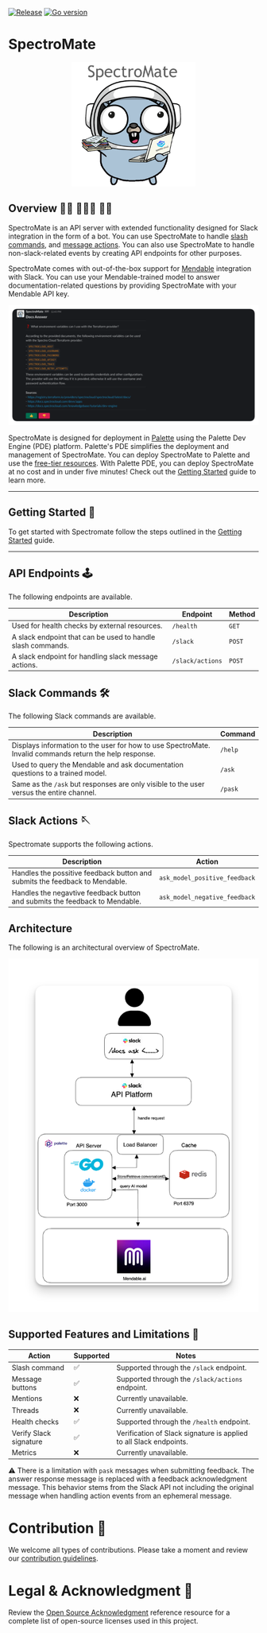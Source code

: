 [![Release](https://github.com/spectrocloud/spectromate/actions/workflows/release.yaml/badge.svg?branch=main)](https://github.com/spectrocloud/spectromate/actions/workflows/release.yaml)
[![Go version](https://img.shields.io/github/go-mod/go-version/spectrocloud/spectromate)](https://golang.org/dl/)

# SpectroMate

<p align="center">
  <img src="/static/images/mascot.png" alt="drawing" width="250"/>
</p>


## Overview 👩‍🚀 🧑🏿‍🚀 🧑‍🚀 

SpectroMate is an API server with extended functionality designed for Slack integration in the form of a bot. You can use SpectroMate to handle [slash commands](https://api.slack.com/interactivity/slash-commands), and [message actions](https://api.slack.com/reference/interaction-payloads). You can also use SpectroMate to handle non-slack-related events by creating API endpoints for other purposes. 

SpectroMate comes with out-of-the-box support for [Mendable](https://www.mendable.ai/) integration with Slack. You can use your Mendable-trained model to answer documentation-related questions by providing SpectroMate with your Mendable API key.  

  ![Example of a Slack question asked to Mendable](./static/images/mendable_ask_example.png)

SpectroMate is designed for deployment in [Palette](https://console.spectrocloud.com) using the Palette Dev Engine (PDE) platform. Palette's PDE simplifies the deployment and management of SpectroMate. You can deploy SpectroMate to Palette and use the [free-tier resources](https://docs.spectrocloud.com/getting-started/palette-freemium). With Palette PDE, you can deploy SpectroMate at no cost and in under five minutes! Check out the [Getting Started](./docs/getting-started.md) guide to learn more.

---

## Getting Started 🚀

To get started with Spectromate follow the steps outlined in the [Getting Started](./docs/getting-started.md) guide.

---

## API Endpoints 🕹️

The following endpoints are available.

| Description                                               | Endpoint           | Method |
| ----------------------------------------------------------|-------------------| --|
| Used for health checks by external resources.             | `/health`          | `GET` |
| A slack endpoint that can be used to handle slash commands.| `/slack`           | `POST` |
| A slack endpoint for handling slack message actions.      | `/slack/actions`   | `POST` |


## Slack Commands 🛠️

The following Slack commands are available.

| Description                                               | Command           |
| ----------------------------------------------------------|-------------------|
| Displays information to the user for how to use SpectroMate. Invalid commands return the help response.             | `/help`          |
| Used to query the Mendable and ask documentation questions to a trained model.| `/ask`           |
| Same as the `/ask` but responses are only visible to the user versus the entire channel.      | `/pask`   |


## Slack Actions 🪡

Spectromate supports the following actions.

| Description                                               | Action           |
| ----------------------------------------------------------|-------------------|
| Handles the possitive feedback button and submits the feedback to Mendable.  | `ask_model_positive_feedback` |
| Handles the negavtive feedback button and submits the feedback to Mendable.| `ask_model_negative_feedback` |


## Architecture

The following is an architectural overview of SpectroMate. 

![An architecture diagram with all the components that support SpectroMate](./static/images/infrastructure-architecture.png)


## Supported Features and Limitations 📐

|Action| Supported | Notes |
|---|---|---|
| Slash command| ✅ | Supported through the `/slack` endpoint.|
| Message buttons | ✅| Supported through the `/slack/actions` endpoint.|
| Mentions | ❌ | Currently unavailable. |
| Threads | ❌ | Currently unavailable. |
| Health checks | ✅ | Supported through the `/health` endpoint.|
| Verify Slack signature| ✅ | Verification of Slack signature is applied to all Slack endpoints.|
| Metrics | ❌ | Currently unavailable. |


:warning: There is a limitation with `pask` messages when submitting feedback. The answer response message is replaced with a feedback acknowledgment message. This behavior stems from the Slack API not including the original message when handling action events from an ephemeral message.

# Contribution 🫶

We welcome all types of contributions. Please take a moment and review our [contribution guidelines](./docs/contributions.md).

# Legal & Acknowledgment 📜

Review the [Open Source Acknowledgment](./docs/open-source.md) reference resource for a complete list of open-source licenses used in this project.
